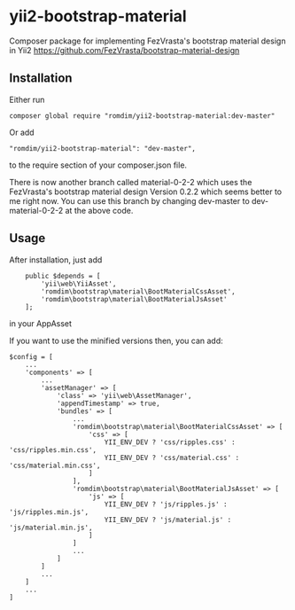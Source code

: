 # yii2-bootstrap-material
Composer package for implementing FezVrasta's bootstrap material design in Yii2
https://github.com/FezVrasta/bootstrap-material-design

## Installation

Either run
```
composer global require "romdim/yii2-bootstrap-material:dev-master"
```

Or add

```
"romdim/yii2-bootstrap-material": "dev-master",
```

to the require section of your composer.json file.

There is now another branch called material-0-2-2 which uses the FezVrasta's bootstrap material design Version 0.2.2 which seems better to me right now.
You can use this branch by changing dev-master to dev-material-0-2-2 at the above code. 

## Usage

After installation, just add

```
    public $depends = [
        'yii\web\YiiAsset',
		'romdim\bootstrap\material\BootMaterialCssAsset',
		'romdim\bootstrap\material\BootMaterialJsAsset'
    ];
```

in your AppAsset

If you want to use the minified versions then, you can add:

```
$config = [
    ...
    'components' => [
        ...
        'assetManager' => [
            'class' => 'yii\web\AssetManager',
            'appendTimestamp' => true,
            'bundles' => [
                ...
                'romdim\bootstrap\material\BootMaterialCssAsset' => [
                    'css' => [
                        YII_ENV_DEV ? 'css/ripples.css' : 'css/ripples.min.css',
                        YII_ENV_DEV ? 'css/material.css' : 'css/material.min.css',
                    ]
                ],
                'romdim\bootstrap\material\BootMaterialJsAsset' => [
                    'js' => [
                        YII_ENV_DEV ? 'js/ripples.js' : 'js/ripples.min.js',
                        YII_ENV_DEV ? 'js/material.js' : 'js/material.min.js',
                    ]
                ]
                ...
            ]
        ]
        ...
    ]
    ...
]
```
